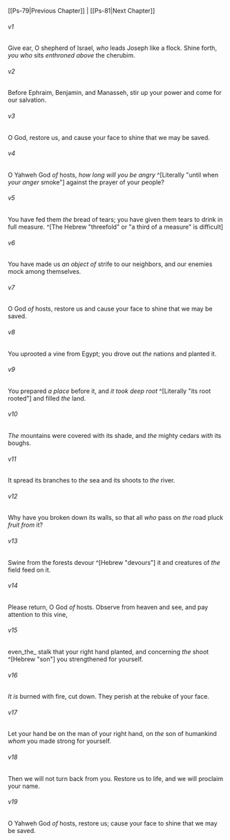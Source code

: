 ﻿---
aliases:
  - Psalms 80
---

[[Ps-79|Previous Chapter]] | [[Ps-81|Next Chapter]]

###### v1
Give ear, O shepherd of Israel,
_who_ leads Joseph like a flock.
Shine forth, _you who_ sits _enthroned above_ the cherubim.

###### v2
Before Ephraim, Benjamin, and Manasseh,
stir up your power
and come for our salvation.

###### v3
O God, restore us,
and cause your face to shine that we may be saved.

###### v4
O Yahweh God _of_ hosts,
_how long will you be angry_ ^[Literally "until when _your anger_ smoke"]
against the prayer of your people?

###### v5
You have fed them _the_ bread of tears;
you have given them tears to drink in full measure. ^[The Hebrew "threefold" or "a third of a measure" is difficult]

###### v6
You have made us _an object of_ strife to our neighbors,
and our enemies mock among themselves.

###### v7
O God _of_ hosts, restore us
and cause your face to shine that we may be saved.

###### v8
You uprooted a vine from Egypt;
you drove out _the_ nations and planted it.

###### v9
You prepared _a place_ before it,
and _it took deep root_ ^[Literally "its root rooted"] and filled _the_ land.

###### v10
_The_ mountains were covered with its shade,
and _the_ mighty cedars _with_ its boughs.

###### v11
It spread its branches to _the_ sea
and its shoots to _the_ river.

###### v12
Why have you broken down its walls,
so that all _who_ pass on _the_ road pluck _fruit from_ it?

###### v13
Swine from the forests devour ^[Hebrew "devours"] it
and creatures of _the_ field feed on it.

###### v14
Please return, O God _of_ hosts.
Observe from heaven and see,
and pay attention to this vine,

###### v15
even_the_ stalk that your right hand planted,
and concerning _the_ shoot ^[Hebrew "son"] you strengthened for yourself.

###### v16
_It is_ burned with fire, cut down.
They perish at the rebuke of your face.

###### v17
Let your hand be on the man of your right hand,
on _the_ son of humankind _whom_ you made strong for yourself.

###### v18
Then we will not turn back from you.
Restore us to life, and we will proclaim your name.

###### v19
O Yahweh God _of_ hosts, restore us;
cause your face to shine that we may be saved.